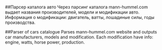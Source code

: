 ##Парсер каталога авто
Через парсинг каталога mann-hummel.com выдает названия производителей, модели и модификации авто. Информация о модификации: двигатель, ватты, лошадиные силы, годы производства.

##Parser of cars catalogue
Parses mann-hummel.com website and outputs car manufacturers, models and modification. Each modification have info: engine, watts, horse power, production.